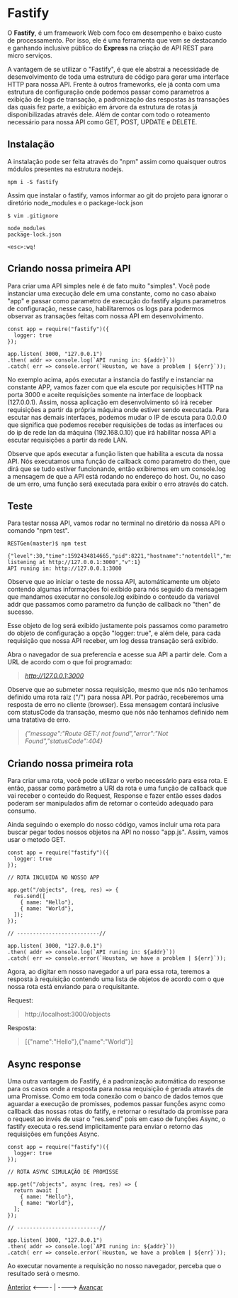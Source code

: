 # Fastify

O **Fastify**, é um framework Web com foco em desempenho e baixo custo de processamento. Por isso, ele é uma ferramenta que vem se destacando e ganhando inclusive público do **Express** na criação de API REST para micro serviços.

A vantagem de se utilizar o "Fastify", é que ele abstrai a necessidade de desenvolvimento de toda uma estrutura de código para gerar uma interface HTTP para nossa API. Frente à outros frameworks, ele já conta com uma estrutura de configuração onde podemos passar como parametros a exibição de logs de transação, a padronização das respostas às transações das quais fez parte, a exibição em árvore da estrutura de rotas já disponibilizadas através dele. Além de contar com todo o roteamento necessário para nossa API como GET, POST, UPDATE e DELETE.

## Instalação

A instalação pode ser feita através do "npm" assim como quaisquer outros módulos presentes na estrutura nodejs.

```
npm i -S fastify
```

Assim que instalar o fastify, vamos informar ao git do projeto para ignorar o diretório node_modules e o package-lock.json

```
$ vim .gitignore

node_modules
package-lock.json

<esc>:wq!

```

## Criando nossa primeira API

Para criar uma API simples nele é de fato muito "simples". Você pode instanciar uma execução dele em uma constante, como no caso abaixo "app" e passar como parametro de execução do fastify alguns parametros de configuração, nesse caso, habilitaremos os logs para podermos observar as transações feitas com nossa API em desenvolvimento.

```
const app = require("fastify")({
  logger: true
});

app.listen( 3000, "127.0.0.1")
.then( addr => console.log(`API runing in: ${addr}`))
.catch( err => console.error(`Houston, we have a problem | ${err}`));

```

No exemplo acima, após executar a instancia do fastify e instanciar na constante APP, vamos fazer com que ela escute por requisições HTTP na porta 3000 e aceite requisições somente na interface de loopback (127.0.0.1). Assim, nossa aplicação em desenvolvimento só irá receber requisições a partir da própria máquina onde estiver sendo executada. Para escutar nas demais interfaces, podemos mudar o IP de escuta para 0.0.0.0 que significa que podemos receber requisições de todas as interfaces ou do ip de rede lan da máquina (192.168.0.10) que irá habilitar nossa API a escutar requisições a partir da rede LAN.

Observe que após executar a função listen que habilita a escuta da nossa API. Nós executamos uma função de callback como parametro do then, que dirá que se tudo estiver funcionando, então exibiremos em um console.log a mensagem de que a API está rodando no endereço do host. Ou, no caso de um erro, uma função será executada para exibir o erro através do catch.

## Teste

Para testar nossa API, vamos rodar no terminal no diretório da nossa API o comando "npm test".
```
RESTGen(master)$ npm test

{"level":30,"time":1592434814665,"pid":8221,"hostname":"notentdell","msg":"Server listening at http://127.0.0.1:3000","v":1}
API runing in: http://127.0.0.1:3000
```
Observe que ao iniciar o teste de nossa API, automáticamente um objeto contendo algumas informações foi exibido para nós seguido da mensagem que mandamos executar no console.log exibindo o conteudo da variavel addr que passamos como parametro da função de callback no "then" de sucesso.

Esse objeto de log será exibido justamente pois passamos como parametro do objeto de configuração a opção "logger: true", e além dele, para cada requisição que nossa API receber, um log dessa transação será exibido.

Abra o navegador de sua preferencia e acesse sua API a partir dele. Com a URL de acordo com o que foi programado: 

> *http://127.0.0.1:3000*

Observe que ao submeter nossa requisição, mesmo que nós não tenhamos definido uma rota raiz ("/") para nossa API. Por padrão, receberemos uma resposta de erro no cliente (browser). Essa mensagem contará inclusive com statusCode da transação, mesmo que nós não tenhamos definido nem uma tratativa de erro.

> *{"message":"Route GET:/ not found","error":"Not Found","statusCode":404}*

## Criando nossa primeira rota

Para criar uma rota, você pode utilizar o verbo necessário para essa rota. E então, passar como parâmetro a URI da rota e uma função de callback que vai receber o conteúdo do Request, Response e fazer então esses dados poderam ser manipulados afim de retornar o conteúdo adequado para consumo.

Ainda seguindo o exemplo do nosso código, vamos incluir uma rota para buscar pegar todos nossos objetos na API no nosso "app.js". Assim, vamos usar o metodo GET.

```
const app = require("fastify")({
  logger: true
});

// ROTA INCLUIDA NO NOSSO APP

app.get("/objects", (req, res) => {
  res.send([
    { name: "Hello"},
    { name: "World"},
  ]);
});

// --------------------------//

app.listen( 3000, "127.0.0.1")
.then( addr => console.log(`API runing in: ${addr}`))
.catch( err => console.error(`Houston, we have a problem | ${err}`));
```

Agora, ao digitar em nosso navegador a url para essa rota, teremos a resposta à requisição contendo uma lista de objetos de acordo com o que nossa rota está enviando para o requisitante.

Request:

> http://localhost:3000/objects

Resposta:

> [{"name":"Hello"},{"name":"World"}]

## Async response

Uma outra vantagem do Fastify, é a padronização automática do response para os casos onde a resposta para nossa requisição é gerada através de uma Promisse. Como em toda conexão com o banco de dados temos que aguardar a execução de promisses, podemos passar funçṍes async como callback das nossas rotas do fatify, e retornar o resultado da promisse para o request ao invés de usar o "res.send" pois em caso de funções Async, o fastify executa o res.send implicitamente para enviar o retorno das requisições em funções Async.

```
const app = require("fastify")({
  logger: true
});

// ROTA ASYNC SIMULAÇÃO DE PROMISSE

app.get("/objects", async (req, res) => {
  return await [
    { name: "Hello"},
    { name: "World"},
  ];
});

// --------------------------//

app.listen( 3000, "127.0.0.1")
.then( addr => console.log(`API runing in: ${addr}`))
.catch( err => console.error(`Houston, we have a problem | ${err}`));
```

Ao executar novamente a requisição no nosso navegador, perceba que o resultado será o mesmo.

[Anterior](./04NodeJS.md) <---- | ----> [Avançar](./06Mongoose.md)